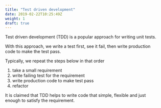 ```yaml
---
title: "Test driven development"
date: 2019-02-22T10:25:49Z
weight: 1
draft: true
---
```


Test driven development (TDD) is a popular approach for writing unit tests. 

With this approach, we write a test first, see it fail, then write production code to make the test pass. 

Typically, we repeat the steps below in that order 
1. take a small requirement
2. write failing test for the requirement
3. write production code to make test pass
4. refactor

It is claimed that TDD helps to write code that simple, flexible and just enough to satisfy the requirement.
